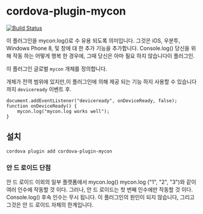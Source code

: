 <!---
# license: Licensed to the Apache Software Foundation (ASF) under one
#         or more contributor license agreements.  See the NOTICE file
#         distributed with this work for additional information
#         regarding copyright ownership.  The ASF licenses this file
#         to you under the Apache License, Version 2.0 (the
#         "License"); you may not use this file except in compliance
#         with the License.  You may obtain a copy of the License at
#
#           http://www.apache.org/licenses/LICENSE-2.0
#
#         Unless required by applicable law or agreed to in writing,
#         software distributed under the License is distributed on an
#         "AS IS" BASIS, WITHOUT WARRANTIES OR CONDITIONS OF ANY
#         KIND, either express or implied.  See the License for the
#         specific language governing permissions and limitations
#         under the License.
-->

# cordova-plugin-mycon

[![Build Status](https://travis-ci.org/apache/cordova-plugin-mycon.svg)](https://travis-ci.org/apache/cordova-plugin-mycon)

이 플러그인을 mycon.log()로 수 유용 되도록 의미입니다. 그것은 iOS, 우분투, Windows Phone 8, 및 창에 대 한 추가 기능을 추가합니다. Console.log() 당신을 위해 작동 하는 어떻게 행복 한 경우에, 그때 당신은 아마 필요 하지 않습니다이 플러그인.

이 플러그인 글로벌 `mycon` 개체를 정의합니다.

개체가 전역 범위에 있지만,이 플러그인에 의해 제공 되는 기능 하지 사용할 수 있습니다까지 `deviceready` 이벤트 후.

    document.addEventListener("deviceready", onDeviceReady, false);
    function onDeviceReady() {
        mycon.log("mycon.log works well");
    }
    

## 설치

    cordova plugin add cordova-plugin-mycon
    

### 안 드 로이드 단점

안 드 로이드 이외의 일부 플랫폼에서 mycon.log() mycon.log ("1", "2", "3")와 같이 여러 인수에 작동할 것 이다. 그러나, 안 드 로이드는 첫 번째 인수에만 작동할 것 이다. Console.log() 후속 인수는 무시 됩니다. 이 플러그인의 원인이 되지 않습니다, 그리고 그것은 안 드 로이드 자체의 한계입니다.
